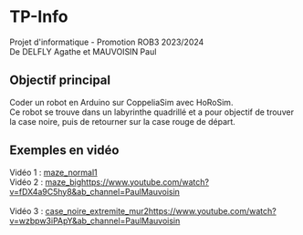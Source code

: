 # TP-Info
Projet d'informatique - Promotion ROB3 2023/2024
<br>De DELFLY Agathe et MAUVOISIN Paul<br>

## Objectif principal
<h>Coder un robot en Arduino sur CoppeliaSim avec HoRoSim.</h>
<br>Ce robot se trouve dans un labyrinthe quadrillé et a pour objectif de trouver la case noire, puis de retourner sur la case rouge de départ.</br>

## Exemples en vidéo
<h> Vidéo 1 : [maze_normal1](https://www.youtube.com/watch?v=HaleZ_vFznU&ab_channel=PaulMauvoisin) </h>
<br> Vidéo 2 : [maze_big](https://www.youtube.com/watch?v=fDX4a9C5hy8&ab_channel=PaulMauvoisin)https://www.youtube.com/watch?v=fDX4a9C5hy8&ab_channel=PaulMauvoisin </br>
<br> Vidéo 3 : [case_noire_extremite_mur2](https://www.youtube.com/watch?v=wzbpw3iPApY&ab_channel=PaulMauvoisin)https://www.youtube.com/watch?v=wzbpw3iPApY&ab_channel=PaulMauvoisin </br>


